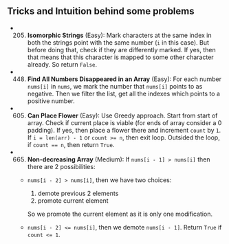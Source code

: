 ## Tricks and Intuition behind some problems
* 205. __Isomorphic Strings__ (Easy): Mark characters at the same index in both the strings point with the same number (`i` in this case). But before doing that, check if they are differently marked. If yes, then that means that this character is mapped to some other character already. So return `False`.
* 448. __Find All Numbers Disappeared in an Array__ (Easy): For each number `nums[i]` in `nums`, we mark the number that `nums[i]` points to as negative. Then we filter the list, get all the indexes which points to a positive number.
* 605. __Can Place Flower__ (Easy): Use Greedy approach. Start from start of array. Check if current place is viable (for ends of array consider a 0 padding). If yes, then place a flower there and increment `count` by `1`. If `i = len(arr) - 1` or `count >= n`, then exit loop. Outsided the loop, if `count == n`, then return `True`.
* 665. __Non-decreasing Array__ (Medium): If `nums[i - 1] > nums[i]` then there are 2 possibilities: 
    * `nums[i - 2] > nums[i]`, then we have two choices:
        1. demote previous 2 elements
        2. promote current element
        
        So we promote the current element as it is only one modification. 
    * `nums[i - 2] <= nums[i]`, then we demote `nums[i - 1]`. Return `True` if `count <= 1`.